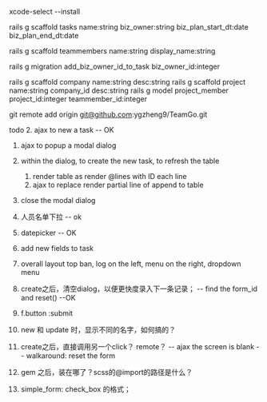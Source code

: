 xcode-select --install

rails g scaffold tasks name:string biz_owner:string biz_plan_start_dt:date biz_plan_end_dt:date

rails g scaffold teammembers name:string display_name:string

rails g migration add_biz_owner_id_to_task biz_owner_id:integer

rails g scaffold company name:string desc:string
rails g scaffold project name:string company_id desc:string
rails g model project_member project_id:integer teammember_id:integer


git remote add origin git@github.com:ygzheng9/TeamGo.git


todo
2. ajax to new a task  -- OK
  1. ajax to popup a modal dialog
  2. within the dialog, to create the new task, to refresh the table
      1. render table as render @lines with ID each line
      2. ajax to replace render partial line of append to table
  3. close the modal dialog
5. 人员名单下拉 -- ok
3. datepicker -- OK
4. add new fields to task
1. overall layout
  top ban, log on the left, menu on the right, dropdown menu

1. create之后，清空dialog，以便更快度录入下一条记录； -- find the form_id and reset()  --OK

3. f.button :submit
  1. new 和 update 时，显示不同的名字，如何搞的？

1. create之后，直接调用另一个click？ remote？ -- ajax the screen is blank  -- walkaround: reset the form
2. gem 之后，装在哪了？scss的@import的路径是什么？

1. simple_form: check_box 的格式；
